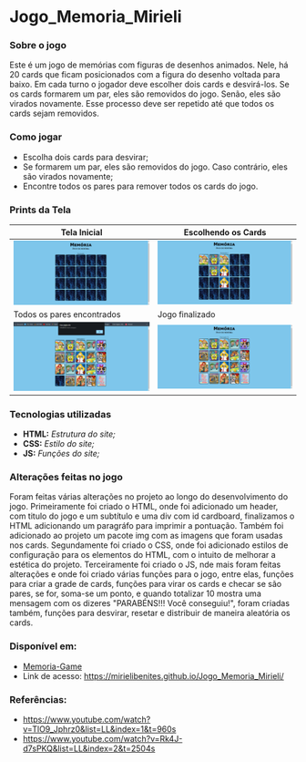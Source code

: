 # Jogo_Memoria_Mirieli

### Sobre o jogo
Este é um jogo de memórias com figuras de desenhos animados. Nele, há 20 cards que ficam posicionados com a figura do desenho voltada para baixo. Em cada turno o jogador deve escolher dois cards e desvirá-los. Se os cards formarem um par, eles são removidos do jogo. Senão, eles são virados novamente. Esse processo deve ser repetido até que todos os cards sejam removidos.

### Como jogar
- Escolha dois cards para desvirar;
- Se formarem um par, eles são removidos do jogo. Caso contrário, eles são virados novamente;
- Encontre todos os pares para remover todos os cards do jogo.

### Prints da Tela
| Tela Inicial | Escolhendo os Cards |
|--------------|-----------------|
| ![Tela inicial](/img/tela1.png)     | ![Tela Card](/img/tela2.png)    |
| Todos os pares encontrados | Jogo finalizado |
| ![Pares encontrados](/img/tela3.png)     | ![Finalizado](/img/tela4.png)    |

### Tecnologias utilizadas
- **HTML:** _Estrutura do site;_
- **CSS:** _Estilo do site;_
- **JS:** _Funções do site;_

### Alterações feitas no jogo
Foram feitas várias alterações no projeto ao longo do desenvolvimento do jogo. Primeiramente foi criado o HTML, onde foi adicionado um header, com titulo do jogo e um subtítulo e uma div com id cardboard, finalizamos o HTML adicionando um paragráfo para imprimir a pontuação. Também foi adicionado ao projeto um pacote img com as imagens que foram usadas nos cards. Segundamente foi criado o CSS, onde foi adicionado estilos de configuração para os elementos do HTML, com o intuito de melhorar a estética do projeto. Terceiramente foi criado o JS, nde mais foram feitas alterações e onde foi criado várias funções para o jogo, entre elas, funções para criar a grade de cards, funções para virar os cards e checar se são pares, se for, soma-se um ponto, e quando totalizar 10 mostra uma mensagem com os dizeres "PARABÉNS!!! Você conseguiu!", foram criadas também, funções para desvirar, resetar e distribuir de maneira aleatória os cards.
  
### Disponível em: 
- [Memoria-Game](https://mirielibenites.github.io/Jogo_Memoria_Mirieli/)
- Link de acesso: https://mirielibenites.github.io/Jogo_Memoria_Mirieli/

### Referências: 
- https://www.youtube.com/watch?v=TlO9_Jphrz0&list=LL&index=1&t=960s
- https://www.youtube.com/watch?v=Rk4J-d7sPKQ&list=LL&index=2&t=2504s
